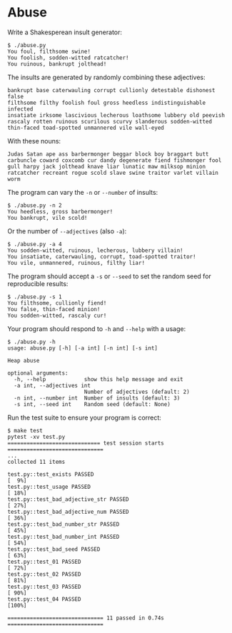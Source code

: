 # Abuse

Write a Shakesperean insult generator:

```
$ ./abuse.py
You foul, filthsome swine!
You foolish, sodden-witted ratcatcher!
You ruinous, bankrupt jolthead!
```

The insults are generated by randomly combining these adjectives:

```
bankrupt base caterwauling corrupt cullionly detestable dishonest false
filthsome filthy foolish foul gross heedless indistinguishable infected
insatiate irksome lascivious lecherous loathsome lubbery old peevish
rascaly rotten ruinous scurilous scurvy slanderous sodden-witted
thin-faced toad-spotted unmannered vile wall-eyed
```

With these nouns:

```
Judas Satan ape ass barbermonger beggar block boy braggart butt
carbuncle coward coxcomb cur dandy degenerate fiend fishmonger fool
gull harpy jack jolthead knave liar lunatic maw milksop minion
ratcatcher recreant rogue scold slave swine traitor varlet villain worm
```

The program can vary the `-n` or `--number` of insults:

```
$ ./abuse.py -n 2
You heedless, gross barbermonger!
You bankrupt, vile scold!
```

Or the number of `--adjectives` (also `-a`):

```
$ ./abuse.py -a 4
You sodden-witted, ruinous, lecherous, lubbery villain!
You insatiate, caterwauling, corrupt, toad-spotted traitor!
You vile, unmannered, ruinous, filthy liar!
```

The program should accept a `-s` or `--seed` to set the random seed for reproducible results:

```
$ ./abuse.py -s 1
You filthsome, cullionly fiend!
You false, thin-faced minion!
You sodden-witted, rascaly cur!
```

Your program should respond to `-h` and `--help` with a usage:

```
$ ./abuse.py -h
usage: abuse.py [-h] [-a int] [-n int] [-s int]

Heap abuse

optional arguments:
  -h, --help            show this help message and exit
  -a int, --adjectives int
                        Number of adjectives (default: 2)
  -n int, --number int  Number of insults (default: 3)
  -s int, --seed int    Random seed (default: None)
```

Run the test suite to ensure your program is correct:

```
$ make test
pytest -xv test.py
============================= test session starts ==============================
...
collected 11 items

test.py::test_exists PASSED                                              [  9%]
test.py::test_usage PASSED                                               [ 18%]
test.py::test_bad_adjective_str PASSED                                   [ 27%]
test.py::test_bad_adjective_num PASSED                                   [ 36%]
test.py::test_bad_number_str PASSED                                      [ 45%]
test.py::test_bad_number_int PASSED                                      [ 54%]
test.py::test_bad_seed PASSED                                            [ 63%]
test.py::test_01 PASSED                                                  [ 72%]
test.py::test_02 PASSED                                                  [ 81%]
test.py::test_03 PASSED                                                  [ 90%]
test.py::test_04 PASSED                                                  [100%]

============================== 11 passed in 0.74s ==============================
```

